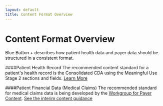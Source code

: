 ```yaml
---
layout: default
title: Content Format Overview
---
```


# Content Format Overview

Blue Button + describes how patient health data and payer data should be structured in a consistent format.

####Patient Health Record
The recommended content standard for a patient's health record is the Consolidated CDA using the Meaningful Use Stage 2 sections and fields. [Learn More](healthrecords.html)

####Patient Financial Data (Medical Claims)
The recommended standard for medical claims data is being developed by the [Workgroup for Payer Content](http://wiki.siframework.org/ABBI+Payers+Workgroup). [See the interim content guidance](financial.html)